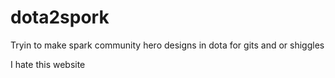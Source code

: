 # dota2spork
Tryin to make spark community hero designs in dota for gits and or shiggles

I hate this website
